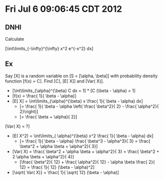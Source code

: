 # Fri Jul  6 09:06:45 CDT 2012

## DNHI
Calculate

\[\int\limits_{-\infty}^{\infty} x^2 e^{-x^2} dx\]

## Ex

Say \[X\] is a random variable on \[S = [\alpha, \beta]\] 
with probability density function \[f(x) = C\].  Find \[C\],
\[E[ X]\] and \[Var( X)\].

* \[\int\limits_{\alpha}^{\beta} C dx = 1\]
      * \[C (\beta - \alpha) = 1\]
* \[f(x) = \frac{ 1}{ \beta - \alpha}\]
* \[E[ X] = \int\limits_{\alpha}^{\beta} x \frac{ 1}{ \beta - \alpha} dx\]
  * \[= \frac{ 1}{ \beta - \alpha \left( \frac{ \beta^2}{ 2} - \frac{ \alpha^2}{ 2}\right)\]
  * \[= \frac{ \beta + \alpha}{ 2}\]

\[Var( X) = ?\]
* \[E( X^2) = \int\limits_{ \alpha}^{\beta} x^2 \frac{ 1}{ \beta - \alpha} dx\]
  * \[= \frac{ 1}{ \beta - \alpha} \frac{ \beta^3 - \alpha^3}{ 3} = \frac{ \beta^2 + \alpha \beta + \alpha^2}{ 3}\]
* \[Var( X) = \frac{ \beta^2 + \alpha \beta + \alpha^2}{ 3} = \frac{ \beta^2 + 2 \alpha \beta + \alpha^2}{ 4}\]
  * \[\frac{ \beta^2}{ 12} + \frac{ \alpha^2}{ 12} - \alpha \beta \frac{ 2}{ 12} = \frac{ 1}{ 12} (\beta - \alpha)^2\]
* \[\sqrt{ Var( X)} = \frac{ 1}{ \sqrt{ 12} (\beta - \alpha)\]